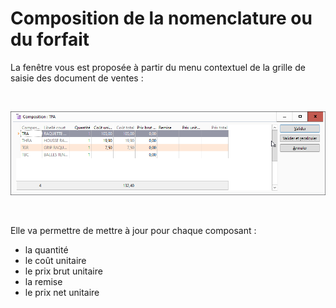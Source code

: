 # Composition de la nomenclature ou du forfait

La fenêtre vous est proposée à partir du menu contextuel de la grille de saisie des document de ventes :


 


![](Composition.png)


 


Elle va permettre de mettre à jour pour chaque composant :


* la quantité
* le coût unitaire
* le prix brut unitaire
* la remise
* le prix net unitaire


 


